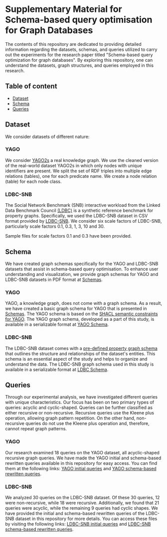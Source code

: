 # Supplementary Material for Schema-based query optimisation for Graph Databases

The contents of this repository are dedicated to providing detailed information regarding the datasets, schemas, and queries utilized to carry out the experiments for the research paper titled "Schema-based query optimization for graph databases". By exploring this repository, one can understand the datasets, graph structures, and queries employed in this research.

## Table of content

* [Dataset](#dataset)
* [Schema](#schema)
* [Queries](#queries)



## Dataset 
We consider datasets of different nature:

### YAGO
We consider [YAGO2s](https://yago-knowledge.org/downloads/yago-2s) a real knowledge graph. We use the cleaned version of the real-world dataset YAGO2s in which only nodes with unique identifiers are present. We split the set of RDF triples into multiple edge relations (tables), one for each predicate name. We create a node relation (table) for each node class.

### LDBC-SNB
 The Social Network Benchmark (SNB) interactive workload from the Linked Data Benchmark Council [(LDBC)](https://ldbcouncil.org) is a synthetic reference benchmark for property graphs. Specifically, we used the LDBC-SNB dataset in CSV format provided by [LDBC-SNB](https://repository.surfsara.nl/datasets/cwi/snb). We consider six scale factors of LDBC-SNB, particularly scale factors 0.1, 0.3, 1, 3, 10 and 30. 

Sample files for scale factors 0.1 and 0.3 have been provided. 
<!-- In this study, the YAGO and LDBC-SNB datasets are a collection of data that comprise node and edge relations. Node relations are designated with the prefix NR and describe the properties of individual nodes, while edge relations are designated with the prefix ER and describe the connections between nodes. -->

## Schema
We have created graph schemas specifically for the YAGO and LDBC-SNB datasets that assist in schema-based query optimisation. To enhance user understanding and visualization, we provide graph schemas for YAGO and LDBC-SNB datasets in PDF format at [Schemas](/Schema/Graph_Schema_for_VLDB.pdf).
### YAGO

YAGO, a knowledge graph, does not come with a graph schema. As a result, we have created a basic graph schema for YAGO that is presented in [Schemas](/Schema/Graph_Schema_for_VLDB.pdf). The YAGO schema is based on the [SHACL semantic constraints for YAGO](https://arxiv.org/abs/2308.11884). The YAGO graph schema, developed as a part of this study, is available in a serializable format at [YAGO Schema](/Schema/Graph_schema_YAGO_Serializable.txt).

### LDBC-SNB
The LDBC-SNB dataset comes with a [pre-defined property graph schema](https://doi.org/10.1145/2723372.2742786) that outlines the structure and relationships of the dataset's entities. This schema is an essential aspect of the study and helps to organize and understand the data. The LDBC-SNB graph schema used in this study is available in a serializable format at [LDBC Schema](/Schema/Graph_Schema_LDBC_Serializable.txt).


## Queries
Through our experimental analysis, we have investigated different queries with unique characteristics. Our focus has been on two primary types of queries: acyclic and cyclic-shaped. Queries can be further classified as either recursive or non-recursive. Recursive queries use the Kleene plus operation, allowing graph pattern repetition. On the other hand, non-recursive queries do not use the Kleene plus operation and, therefore, cannot repeat graph patterns.


### YAGO
Our research examined 18 queries on the YAGO dataset, all acyclic-shaped recursive graph queries. We have made the YAGO initial and schema-based rewritten queries available in this repository for easy access. You can find them at the following links: [YAGO initial queries](/Queries/UCQT_Initial_Query_YAGO.csv) and [YAGO schema-based rewritten queries](/Queries/UCQT_Schema_Based_Rewritten_YAGO.csv).


### LDBC-SNB
We analyzed 30 queries on the LDBC-SNB dataset. Of these 30 queries, 12 were non-recursive, while 18 were recursive. Additionally, we found that 21 queries were acyclic, while the remaining 9 queries had cyclic shapes. We have provided the initial and schema-based rewritten queries of the LDBC-SNB dataset in this repository for more details. You can access these files by visiting the following links: [LDBC-SNB initial queries](/Queries/UCQT_Initial_Query_LDBC.csv) and [LDBC-SNB schema-based rewritten queries](/Queries/UCQT_Schema_Based_Rewritten_LDBC.csv).








<!-- ## Getting started

To make it easy for you to get started with GitLab, here's a list of recommended next steps.

Already a pro? Just edit this README.md and make it your own. Want to make it easy? [Use the template at the bottom](#editing-this-readme)!

## Add your files

- [ ] [Create](https://docs.gitlab.com/ee/user/project/repository/web_editor.html#create-a-file) or [upload](https://docs.gitlab.com/ee/user/project/repository/web_editor.html#upload-a-file) files
- [ ] [Add files using the command line](https://docs.gitlab.com/ee/gitlab-basics/add-file.html#add-a-file-using-the-command-line) or push an existing Git repository with the following command:

```
cd existing_repo
git remote add origin https://gitlab.inria.fr/tyrex-public/schema-graph-query.git
git branch -M main
git push -uf origin main
```

## Integrate with your tools

- [ ] [Set up project integrations](https://gitlab.inria.fr/tyrex-public/schema-graph-query/-/settings/integrations)

## Collaborate with your team

- [ ] [Invite team members and collaborators](https://docs.gitlab.com/ee/user/project/members/)
- [ ] [Create a new merge request](https://docs.gitlab.com/ee/user/project/merge_requests/creating_merge_requests.html)
- [ ] [Automatically close issues from merge requests](https://docs.gitlab.com/ee/user/project/issues/managing_issues.html#closing-issues-automatically)
- [ ] [Enable merge request approvals](https://docs.gitlab.com/ee/user/project/merge_requests/approvals/)
- [ ] [Set auto-merge](https://docs.gitlab.com/ee/user/project/merge_requests/merge_when_pipeline_succeeds.html)

## Test and Deploy

Use the built-in continuous integration in GitLab.

- [ ] [Get started with GitLab CI/CD](https://docs.gitlab.com/ee/ci/quick_start/index.html)
- [ ] [Analyze your code for known vulnerabilities with Static Application Security Testing (SAST)](https://docs.gitlab.com/ee/user/application_security/sast/)
- [ ] [Deploy to Kubernetes, Amazon EC2, or Amazon ECS using Auto Deploy](https://docs.gitlab.com/ee/topics/autodevops/requirements.html)
- [ ] [Use pull-based deployments for improved Kubernetes management](https://docs.gitlab.com/ee/user/clusters/agent/)
- [ ] [Set up protected environments](https://docs.gitlab.com/ee/ci/environments/protected_environments.html)

***

# Editing this README

When you're ready to make this README your own, just edit this file and use the handy template below (or feel free to structure it however you want - this is just a starting point!). Thanks to [makeareadme.com](https://www.makeareadme.com/) for this template.

## Suggestions for a good README

Every project is different, so consider which of these sections apply to yours. The sections used in the template are suggestions for most open source projects. Also keep in mind that while a README can be too long and detailed, too long is better than too short. If you think your README is too long, consider utilizing another form of documentation rather than cutting out information.

## Name
Schema-based Query Optimisation for Graph Databases - Supplementary material

## Description
Let people know what your project can do specifically. Provide context and add a link to any reference visitors might be unfamiliar with. A list of Features or a Background subsection can also be added here. If there are alternatives to your project, this is a good place to list differentiating factors.

## Badges
On some READMEs, you may see small images that convey metadata, such as whether or not all the tests are passing for the project. You can use Shields to add some to your README. Many services also have instructions for adding a badge.

## Visuals
Depending on what you are making, it can be a good idea to include screenshots or even a video (you'll frequently see GIFs rather than actual videos). Tools like ttygif can help, but check out Asciinema for a more sophisticated method.

## Installation
Within a particular ecosystem, there may be a common way of installing things, such as using Yarn, NuGet, or Homebrew. However, consider the possibility that whoever is reading your README is a novice and would like more guidance. Listing specific steps helps remove ambiguity and gets people to using your project as quickly as possible. If it only runs in a specific context like a particular programming language version or operating system or has dependencies that have to be installed manually, also add a Requirements subsection.

## Usage
Use examples liberally, and show the expected output if you can. It's helpful to have inline the smallest example of usage that you can demonstrate, while providing links to more sophisticated examples if they are too long to reasonably include in the README.

## Support
Tell people where they can go to for help. It can be any combination of an issue tracker, a chat room, an email address, etc.

## Roadmap
If you have ideas for releases in the future, it is a good idea to list them in the README.

## Contributing
State if you are open to contributions and what your requirements are for accepting them.

For people who want to make changes to your project, it's helpful to have some documentation on how to get started. Perhaps there is a script that they should run or some environment variables that they need to set. Make these steps explicit. These instructions could also be useful to your future self.

You can also document commands to lint the code or run tests. These steps help to ensure high code quality and reduce the likelihood that the changes inadvertently break something. Having instructions for running tests is especially helpful if it requires external setup, such as starting a Selenium server for testing in a browser. -->

<!-- ## Authors and acknowledgment
* [Chandan Sharma] chandan.sharma@inria.fr
* [Pierre Genevès] pierre.geneves@inria.fr
* [Nils Gesbert] nils.gesbert@inria.fr
* [Nabil Layaida] nabil.layaida@inria.fr

## Preprint
You can find the preprint version of this research paper on the INRIA HAL SCIENCE web portal by following this link: [INRIA HAL research paper link](https://inria.hal.science/hal-04485125). -->

<!-- ## License
For open source projects, say how it is licensed.

## Project status
If you have run out of energy or time for your project, put a note at the top of the README saying that development has slowed down or stopped completely. Someone may choose to fork your project or volunteer to step in as a maintainer or owner, allowing your project to keep going. You can also make an explicit request for maintainers. -->
